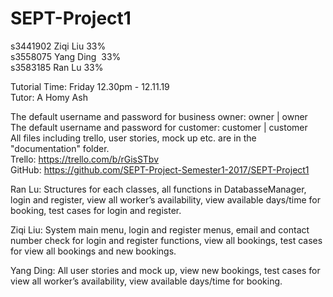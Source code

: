 # SEPT-Project1

s3441902 Ziqi Liu   33%<br />
s3558075 Yang Ding  33%<br />
s3583185 Ran Lu     33%<br />

Tutorial Time: Friday 12.30pm - 12.11.19 <br />
Tutor: A Homy Ash

The default username and password for business owner: owner | owner<br />
The default username and password for customer: customer | customer<br />
All files including trello, user stories, mock up etc. are in the "documentation" folder.<br/>
Trello: https://trello.com/b/rGisSTbv <br/>
GitHub: https://github.com/SEPT-Project-Semester1-2017/SEPT-Project1 <br/>

Ran Lu: Structures for each classes, all functions in DatabasseManager, login and register, view all worker’s availability, view available days/time for booking, test cases for login and register.<br/>

Ziqi Liu: System main menu, login and register menus, email and contact number check for login and register functions, view all bookings, test cases for view all bookings and new bookings.<br/>

Yang Ding: All user stories and mock up, view new bookings, test cases for view all worker’s availability, view available days/time for booking.
